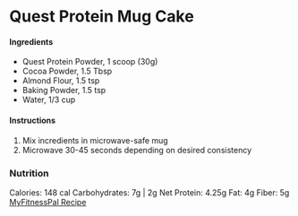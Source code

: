 # Quest Protein Mug Cake

#### Ingredients

- Quest Protein Powder, 1 scoop (30g) 
- Cocoa Powder, 1.5 Tbsp
- Almond Flour, 1.5 tsp
- Baking Powder, 1.5 tsp
- Water, 1/3 cup

#### Instructions

1. Mix incredients in microwave-safe mug
2. Microwave 30-45 seconds depending on desired consistency

### Nutrition

Calories: 148 cal
Carbohydrates: 7g | 2g Net
Protein: 4.25g
Fat: 4g
Fiber: 5g
[MyFitnessPal Recipe](https://www.myfitnesspal.com/recipe/view/133616315018813)
